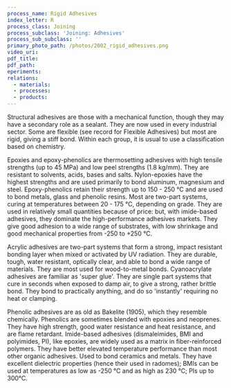```yaml
---
process_name: Rigid Adhesives
index_letter: R
process_class: Joining
process_subclass: 'Joining: Adhesives'
process_sub_subclass: ''
primary_photo_path: /photos/2002_rigid_adhesives.png
video_uri:
pdf_title:
pdf_path:
eperiments:
relations:
  - materials:
  - processes:
  - products:
---
```


Structural adhesives are those with a mechanical function, though they may have a secondary role as a sealant. They are now used in every industrial sector. Some are flexible (see record for Flexible Adhesives) but most are rigid, giving a stiff bond. Within each group, it is usual to use a classification based on chemistry.

Epoxies and epoxy-phenolics are thermosetting adhesives with high tensile strengths (up to 45 MPa) and low peel strengths (1.8 kg/mm). They are resistant to solvents, acids, bases and salts. Nylon-epoxies have the highest strengths and are used primarily to bond aluminum, magnesium and steel. Epoxy-phenolics retain their strength up to 150 - 250 °C and are used to bond metals, glass and phenolic resins. Most are two-part systems, curing at temperatures between 20 - 175 °C, depending on grade. They are used in relatively small quantities because of price: but, with imide-based adhesives, they dominate the high-performance adhesives markets. They give good adhesion to a wide range of substrates, with low shrinkage and good mechanical properties from -250 to +250 °C.

Acrylic adhesives are two-part systems that form a strong, impact resistant bonding layer when mixed or activated by UV radiation. They are durable, tough, water resistant, optically clear, and able to bond a wide range of materials. They are most used for wood-to-metal bonds.
Cyanoacrylate adhesives are familiar as 'super glue'. They are single part systems that cure in seconds when exposed to damp air, to give a strong, rather brittle bond. They bond to practically anything, and do so 'instantly' requiring no heat or clamping.

Phenolic adhesives are as old as Bakelite (1905), which they resemble chemically. Phenolics are sometimes blended with epoxies and neoprenes. They have high strength, good water resistance and heat resistance, and are flame retardant.
Imide-based adhesives (dismaleimides, BMI and polyimides, PI), like epoxies, are widely used as a matrix in fiber-reinforced polymers. They have better elevated temperature performance than most other organic adhesives. Used to bond ceramics and metals. They have excellent dielectric properties (hence their used in radomes); BMIs can be used at temperatures as low as -250 °C and as high as 230 °C; PIs up to 300°C.


